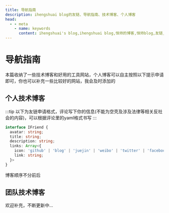 ```yaml
---
title: 导航指南
description: ihengshuai blog的友链、导航指南、技术博客、个人博客
head:
  - - meta
    - name: keywords
      content: ihengshuai's blog,ihengshuai blog,恒帅的博客,恒帅blog,友链,导航指南,技术博客,团队技术
---
```


# 导航指南

本篇收纳了一些技术博客和好用的工具网站，个人博客可以自主按照以下提示申请即可，你也可以补充一些比较好的网站，我会及时添加的

## 个人技术博客
:::tip
以下为友链申请格式，评论写下你的信息(不能为空壳及涉及法律等相关反社会的内容)，可以根据评论里的yaml格式书写
:::
```typescript
interface IFriend {
  avatar: string;
  title: string;
  description: string;
  links: Array<{
    icon: 'github' | 'blog' | 'juejin' | 'weibo' | 'twitter' | 'facebook';
    link: string;
  }>
}
```

博客顺序不分前后

<Friends />

## 团队技术博客
<NavExtends />

欢迎补充，不断更新中...

<Gitalk />